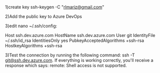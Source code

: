 1)create key 
ssh-keygen -C "rlmariz@gmail.com"

2)Add the public key to Azure DevOps

3)edit nano ~/.ssh/config:

Host ssh.dev.azure.com
    HostName ssh.dev.azure.com
    User git
    IdentityFile ~/.ssh/id_rsa
    IdentitiesOnly yes
    PubkeyAcceptedAlgorithms +ssh-rsa
    HostkeyAlgorithms +ssh-rsa

3)Test the connection by running the following command: ssh -T git@ssh.dev.azure.com. If everything is working correctly, you'll receive a response which says: remote: Shell access is not supported.